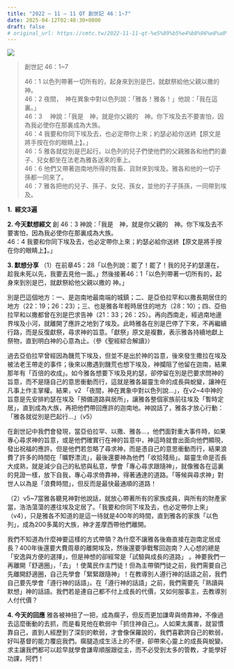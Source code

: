 ```yaml
---
title: "2022 – 11 – 11 QT 創世記 46：1~7"
date: 2025-04-12T02:48:30+0800
draft: false
# original_url: https://cmtc.tw/2022-11-11-qt-%e5%89%b5%e4%b8%96%e8%a8%98-46%ef%bc%9a17
---
```


![](/images/qt.jpg)
> 創世記 46：1\~7
>
> 46：1 以色列帶著一切所有的，起身來到別是巴，就獻祭給他父親以撒的　神。  
> 46：2 夜間，　神在異象中對以色列說：「雅各！雅各！」他說：「我在這裏。」  
> 46：3 　神說：「我是　神，就是你父親的　神。你下埃及去不要害怕，因為我必使你在那裏成為大族。  
> 46：4 我要和你同下埃及去，也必定帶你上來；約瑟必給你送終【原文是將手按在你的眼睛上】。」  
> 46：5 雅各就從別是巴起行。以色列的兒子們使他們的父親雅各和他們的妻子、兒女都坐在法老為雅各送來的車上。  
> 46：6 他們又帶著迦南地所得的牲畜、貨財來到埃及。雅各和他的一切子孫都一同來了。  
> 46：7 雅各把他的兒子、孫子、女兒、孫女，並他的子子孫孫，一同帶到埃及。

**1.  經文3遍**

**2. 今天默想經文**
創 46：3 神說：「我是　神，就是你父親的　神。你下埃及去不要害怕，因為我必使你在那裏成為大族。  
46：4 我要和你同下埃及去，也必定帶你上來；約瑟必給你送終【原文是將手按在你的眼睛上】。」

**3. 默想分享**
（1）在前章45：28「以色列說：罷了！罷了！我的兒子約瑟還在，趁我未死以先，我要去見他一面。」然後接著46：1「以色列帶著一切所有的，起身來到別是巴，就獻祭給他父親以撒的 神。」

別是巴這個地方：一、是迦南地最南端的城鎮；二、是亞伯拉罕和以撒長期居住的地方（22：19；26：23）；三、也是雅各年輕時居住的地方（28：10）；四、亞伯拉罕和以撒都曾在別是巴求告神（21：33；26：25）。再向西南走，經過南地邊界埃及小河，就離開了應許之地到了埃及。此時雅各在別是巴停了下來，不再繼續行路，而是反復獻祭，尋求神的旨意。「獻祭」原文是複數，表示雅各持續地獻上祭物，直到明白神的心意為止。（參《聖經綜合解讀》）

過去亞伯拉罕曾經因為饑荒下埃及，但並不是出於神的旨意，後來發生撒拉在埃及被法老王帶走的事件；後來以撒遇到饑荒也想下埃及，神攔阻了他留在迦南，結果那年有「百倍的收成」。如今雅各想要下埃及見約瑟，卻停留在別是巴要求問神的旨意，而不是隨自己的意思衝動而行，這就是雅各屬靈生命的成長與蛻變，讓神在凡事上作主掌權。結果，v2 「夜間，神在異象中對以色列說…」，在v2\~4中神的旨意是先安排約瑟在埃及「預備道路與居所」，讓雅各整個家族前往埃及「暫時定居」，直到成為大族，再把他們帶回應許的迦南地。神說話了，雅各才放心行動：「雅各就從別是巴起行…」（v5）

在創世記中我們會發現，當亞伯拉罕、以撒、雅各…，他們面對重大事件時，如果專心尋求神的旨意，或是他們確實行在神的旨意中，神這時就會出面向他們顯現，發出祝福的應許。但是他們若忽略了尋求神，而是憑自己的意思衝動而行，結果浪費了許多的時間在「曠野漂流」，最後還要神為他們「收拾殘局」。屬靈生命是否長大成熟，就是減少自己的私慾與私意，學會「專心尋求跟隨神」，就像雅各在這裏的見證一樣，放下自我，專心尋求倚靠神，得著通達的道路。「等候與尋求神」對世人以為是「浪費時間」，但反而是最快最通順的道路！

（2）v5\~7當雅各聽見神對他說話，就放心帶著所有的家族成員，與所有的財產家當，浩浩蕩蕩的遷往埃及定居了。「我要和你同下埃及去，也必定帶你上來」（v4），只是雅各不知道的是這一待就是400年的時間，直到雅各的家族「以色列」，成為200多萬的大族，神才差摩西帶他們離開。

我們不知道為什麼神要這樣的方式帶領？為什麼不讓雅各後裔直接在迦南定居成長？400年後還要大費周章的離開埃及，然後還要爭戰奪回迦南？人心想的總是「安逸與方便的選擇」，但是神想的卻經常是「試驗與成長的道路」 。神要我們一再離開「舒適圈」，「去」！使萬民作主門徒！但為主帶領門徒之前，我們需要自己先離開舒適圈，自己先學會「緊緊跟隨神」！在教導別人遵行神的話語之前，我們自己要先學會「遵行神的話語」。在「遵行神的話語」之前，我們需要先「熟讀與默想」神的話語。我們若是連自己都不付上成長的代價，又如何服事主，去教導別人付代價？

**4. 今天的回應**
雅各被神扭了一把，成為瘸子，但反而更加謙卑與倚靠神，不像過去這麼衝動的去抓，而是看見他在軟弱中「抓住神自己」。人如果太厲害，就習慣靠自己，直到人經歷到了深刻的軟弱，才會像保羅說的，我們喜歡誇自己的軟弱，好叫基督的能力覆庇我們。瘸腿造成生活上的不便，卻帶來心靈上的成長與蛻變。求主讓我們都可以趁早就學會謙卑順服跟從主，而不必受到太多的管教，才能學好功課，阿們！
